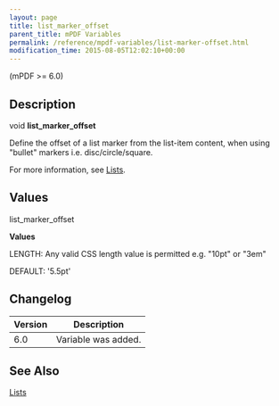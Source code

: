 ```yaml
---
layout: page
title: list_marker_offset
parent_title: mPDF Variables
permalink: /reference/mpdf-variables/list-marker-offset.html
modification_time: 2015-08-05T12:02:10+00:00
---
```




<p>(mPDF &gt;= 6.0)</p>
<h2>Description</h2>
<p class="manual_block">void <b>list_marker_offset</b></p>
<p>Define the offset of a list marker from the list-item content, when using "bullet" markers i.e. disc/circle/square.</p>
<p>For more information, see <a href="{{ "/what-else-can-i-do/lists.html" | prepend: site.baseurl }}">Lists</a>.</p>
<h2>Values</h2>
<p class="manual_param_dt"><span class="parameter">list_marker_offset</span></p>
<p class="manual_param_dd"><b>Values</b>

<span class="smallblock">LENGTH</span>: Any valid CSS length value is permitted e.g. "10pt" or "3em"

<span class="smallblock">DEFAULT</span>: '5.5pt'</p>
<h2>Changelog</h2>
<table class="table"> <thead>
<tr> <th>Version</th><th>Description</th> </tr>
</thead> <tbody>
<tr>
<td>6.0</td>
<td>Variable was added.</td>
</tr>
</tbody> </table>
<h2>See Also</h2>
<p><a href="{{ "/what-else-can-i-do/lists.html" | prepend: site.baseurl }}">Lists </a></p>
